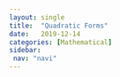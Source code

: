 ```yaml
---
layout: single
title:  "Quadratic Forms"
date:   2019-12-14
categories: [Mathematical]
sidebar: 
 nav: "navi"
---
```


<object data="/assets/statistics/Quadratic Forms.pdf" type="application/pdf" width="100%" height="100%">
</object>